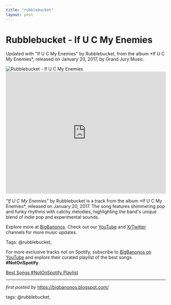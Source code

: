 ```yaml
---
title: "rubblebucket"
layout: post
---
```

<!-- Title of the Post -->
<h1 >Rubblebucket - If U C My Enemies</h1> <!-- Introductory Text -->
<p >Updated with "If U C My Enemies" by Rubblebucket, from the album *If U C My Enemies*, released on January 20, 2017, by Grand Jury Music.</p> <!-- Featured Image -->
<div > <img src="https://i.scdn.co/image/ab67616d00001e029a9e5fd04334717929fd0e85" alt="Rubblebucket - If U C My Enemies" />
</div> <!-- YouTube Video Embed -->
<div > <iframe width="100%" height="385" src="https://www.youtube.com/embed/Fbnb-HaJ25U" title="Rubblebucket - 'If U C My Enemies' (Official Music Video)" frameborder="0" allow="accelerometer; autoplay; clipboard-write; encrypted-media; gyroscope; picture-in-picture; web-share" referrerpolicy="strict-origin-when-cross-origin" allowfullscreen></iframe>
</div> <!-- Song Information -->
<div > <p><em>"If U C My Enemies"</em> by Rubblebucket is a track from the album *If U C My Enemies*, released on January 20, 2017. The song features shimmering pop and funky rhythms with catchy melodies, highlighting the band's unique blend of indie pop and experimental sounds.</p>
</div> <!-- Footer Links -->
<div > <p>Explore more at <a href="https://bigbanonos.blogspot.com/" target="_blank">BigBanonos</a>. Check out our <a href="https://www.youtube.com/@BigBanonos" target="_blank">YouTube</a> and <a href="https://x.com/bigbanonos" target="_blank">X/Twitter</a> channels for more music updates.</p>
</div> <!-- Tags -->
<p >Tags: @rubblebucket,</p>


<!--Subscribe and Playlist Links-->
<div>
    <p>For more exclusive tracks not on Spotify, subscribe to <a href="https://www.youtube.com/@BigBanonos" target="_blank">BigBanonos on YouTube</a> and explore their curated playlist of the best songs <strong>#NotOnSpotify</strong>.</p>
    <p><a href="https://www.youtube.com/playlist?list=PLtuNtuTatqI0kFahUCbtbfenC_ET5O_tr" target="_blank">Best Songs #NotOnSpotify Playlist<br /></a></p></div>

<hr />

<p><em>first posted by</em> <a href="https://bigbanonos.blogspot.com/" rel="noopener" target="_new">https://bigbanonos.blogspot.com/</a></p>

<p>tags: @rubblebucket,</p>
